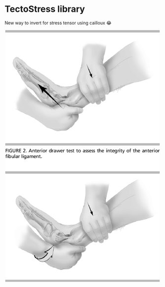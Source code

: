 # TectoStress library

New way to invert for stress tensor using cailloux 😂

<center><img src="media/tecto-stress.png" alt="drawing" width="500"/></center>
